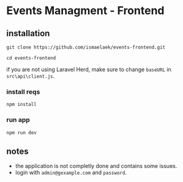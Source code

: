 # Events Managment - Frontend

## installation 

```shell
git clone https://github.com/ismaelaek/events-frontend.git

cd events-frontend
```
if you are not using Laravel Herd, make sure to change `baseURL` in `src\api\client.js`.

### install reqs
```shell
npm install 
```

### run app

```shell
npm run dev
```

## notes 
- the application is not completly done and contains some issues.
- login with `admin@gexample.com` and `password`.
